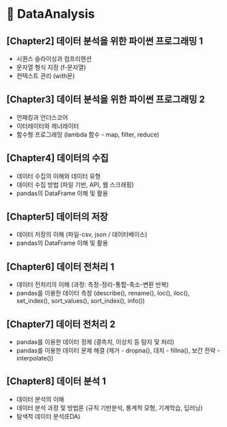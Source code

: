 # 📝 DataAnalysis

## [Chapter2] 데이터 분석을 위한 파이썬 프로그래밍 1
- 시퀀스 슬라이싱과 컴프리헨션
- 문자열 형식 지정 (f-문자열)
- 컨텍스트 관리 (with문)

## [Chapter3] 데이터 분석을 위한 파이썬 프로그래밍 2
- 언패킹과 언더스코어
- 이터레이터와 제너레이터
- 함수형 프로그래밍 (lambda 함수 - map, filter, reduce)

## [Chapter4] 데이터의 수집
- 데이터 수집의 이해와 데이터 유형
- 데이터 수집 방법 (파일 기반, API, 웹 스크래핑)
- pandas의 DataFrame 이해 및 활용

## [Chapter5] 데이터의 저장
- 데이터 저장의 이해 (파일-csv, json / 데이터베이스)
- pandas의 DataFrame 이해 및 활용

## [Chapter6]  데이터 전처리 1
- 데이터 전처리의 이해 (과정: 측정-정리-통합-축소-변환 반복)
- pandas를 이용한 데이터 측정 (describe(), rename(), loc(), iloc(), set_index(), sort_values(), sort_index(), info())

## [Chapter7]  데이터 전처리 2
- pandas를 이용한 데이터 정제 (결측치, 이상치 등 탐지 및 처리)
- pandas를 이용한 데이터 문제 해결 (제거 - dropna(), 대치 - fillna(), 보간 전략 - interpolate())

## [Chapter8]  데이터 분석 1
- 데이터 분석의 이해
- 데이터 분석 과정 및 방법론 (규칙 기반분석, 통계적 모형, 기계학습, 딥러닝)
- 탐색적 데이터 분석(EDA)
